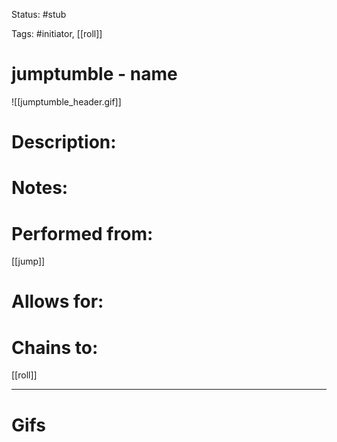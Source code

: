Status: #stub 

Tags: #initiator, [[roll]]

# jumptumble - name
![[jumptumble_header.gif]]
# Description:


# Notes:


# Performed from:
[[jump]]

# Allows for:


# Chains to:
[[roll]]

___
# Gifs
